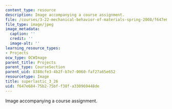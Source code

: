 ```yaml
---
content_type: resource
description: Image accompanying a course assignment.
file: /courses/3-22-mechanical-behavior-of-materials-spring-2008/f647e68475b275bff38fa330969448de_superlastic_3_26.jpg
file_type: image/jpeg
image_metadata:
  caption: ''
  credit: ''
  image-alt: ''
learning_resource_types:
- Projects
ocw_type: OCWImage
parent_title: Projects
parent_type: CourseSection
parent_uid: 8388cfe3-4b2f-b7e7-0060-faf27a65e652
resourcetype: Image
title: superlastic_3_26
uid: f647e684-75b2-75bf-f38f-a330969448de
---
```

Image accompanying a course assignment.


